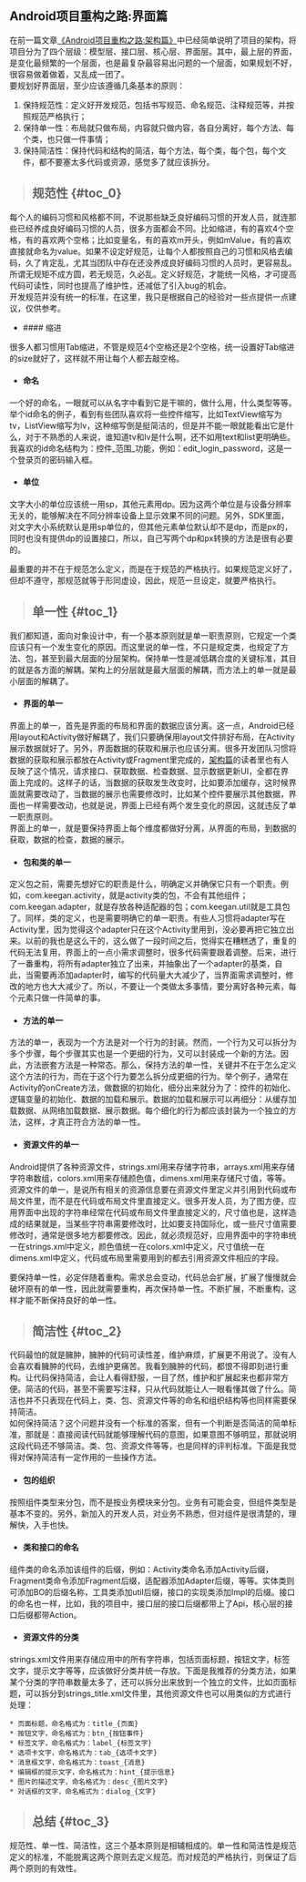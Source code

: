 ## Android项目重构之路:界面篇

在前一篇文章[《Android项目重构之路:架构篇》](http://keeganlee.me/post/android/20150605)中已经简单说明了项目的架构，将项目分为了四个层级：模型层、接口层、核心层、界面层。其中，最上层的界面，是变化最频繁的一个层面，也是最复杂最容易出问题的一个层面，如果规划不好，很容易做着做着，又乱成一团了。  
要规划好界面层，至少应该遵循几条基本的原则：

1. 保持规范性：定义好开发规范，包括书写规范、命名规范、注释规范等，并按照规范严格执行；
2. 保持单一性：布局就只做布局，内容就只做内容，各自分离好，每个方法、每个类，也只做一件事情；
3. 保持简洁性：保持代码和结构的简洁，每个方法，每个类，每个包，每个文件，都不要塞太多代码或资源，感觉多了就应该拆分。

> ## 规范性 {#toc_0}

每个人的编码习惯和风格都不同，不说那些缺乏良好编码习惯的开发人员，就连那些已经养成良好编码习惯的人员，很多方面都会不同。比如缩进，有的喜欢4个空格，有的喜欢两个空格；比如变量名，有的喜欢m开头，例如mValue，有的喜欢直接就命名为value。如果不设定好规范，让每个人都按照自己的习惯和风格去编码，久了肯定乱，尤其当团队中存在还没养成良好编码习惯的人员时，更容易乱。所谓无规矩不成方圆，若无规范，久必乱。定义好规范，才能统一风格，才可提高代码可读性，同时也提高了维护性，还减低了引入bug的机会。  
开发规范并没有统一的标准，在这里，我只是根据自己的经验对一些点提供一点建议，仅供参考。

* \#\#\#\# 缩进

很多人都习惯用Tab缩进，不管是规范4个空格还是2个空格，统一设置好Tab缩进的size就好了，这样就不用让每个人都去敲空格。

* #### 命名

一个好的命名，一眼就可以从名字中看到它是干嘛的，做什么用，什么类型等等。举个id命名的例子，看到有些团队喜欢将一些控件缩写，比如TextView缩写为tv，ListView缩写为lv，这种缩写倒是挺简洁的，但是并不能一眼就能看出它是什么，对于不熟悉的人来说，谁知道tv和lv是什么啊，还不如用text和list更明确些。我喜欢的id命名结构为：控件\_范围\_功能，例如：edit\_login\_password，这是一个登录页的密码输入框。

* #### 单位

文字大小的单位应该统一用sp，其他元素用dp。因为这两个单位是与设备分辨率无关的，能够解决在不同分辨率设备上显示效果不同的问题。另外，SDK里面，对文字大小系统默认是用sp单位的，但其他元素单位默认却不是dp，而是px的，同时也没有提供dp的设置接口，所以，自己写两个dp和px转换的方法是很有必要的。

最重要的并不在于规范怎么定义，而是在于规范的严格执行。如果规范定义好了，但却不遵守，那规范就等于形同虚设，因此，规范一旦设定，就要严格执行。

> ## 单一性 {#toc_1}

我们都知道，面向对象设计中，有一个基本原则就是单一职责原则，它规定一个类应该只有一个发生变化的原因。而这里说的单一性，不只是规定类，也规定了方法、包，甚至到最大层面的分层架构。保持单一性是减低耦合度的关键标准，其目的就是各方面的解耦。架构上的分层就是最大层面的解耦，而方法上的单一就是最小层面的解耦了。

* #### 界面的单一

界面上的单一，首先是界面的布局和界面的数据应该分离。这一点，Android已经用layout和Activity做好解耦了，我们只要确保用layout文件排好布局，在Activity展示数据就好了。另外，界面数据的获取和展示也应该分离。很多开发团队习惯将数据的获取和展示都放在Activity或Fragment里完成的，[架构篇](http://keeganlee.me/post/android/20150605)的读者里也有人反映了这个情况，请求接口、获取数据、检查数据、显示数据更新UI，全都在界面上完成的。这样子的话，当数据的获取发生改变时，比如要添加缓存，这时候界面就需要改动了，当数据的展示也需要修改时，比如某个控件要展示其他数据，界面也一样需要改动，也就是说，界面上已经有两个发生变化的原因，这就违反了单一职责原则。  
界面上的单一，就是要保持界面上每个维度都做好分离，从界面的布局，到数据的获取，数据的检查，数据的展示。

* #### 包和类的单一

定义包之前，需要先想好它的职责是什么，明确定义并确保它只有一个职责。例如，com.keegan.activity，就是activity类的包，不会有其他组件；com.keegan.adapter，就是存放各种适配器的包；com.keegan.util就是工具包了。同样，类的定义，也是需要明确它的单一职责。有些人习惯将adapter写在Activity里，因为觉得这个adapter只在这个Activity里用到，没必要再把它独立出来。以前的我也是这么干的，这么做了一段时间之后，觉得实在糟糕透了，重复的代码无法复用，界面上的一点小需求调整时，很多代码需要跟着调整。后来，进行了一番重构，将所有adapter独立了出来，并抽象出了一个adapter的基类，自此，当需要再添加adapter时，编写的代码量大大减少了，当界面需求调整时，修改的地方也大大减少了。所以，不要让一个类做太多事情，要分离好各种元素，每个元素只做一件简单的事。

* #### 方法的单一

方法的单一，表现为一个方法是对一个行为的封装。然而，一个行为又可以拆分为多个步骤，每个步骤其实也是一个更细的行为，又可以封装成一个新的方法。因此，方法嵌套方法是一种常态。那么，保持方法的单一性，关键并不在于怎么定义这个方法的行为，而在于这个行为要怎么拆分成更细的行为。举个例子，通常在Activity的onCreate方法，做数据的初始化，细分出来就分为了：控件的初始化、逻辑变量的初始化、数据的加载和展示。数据的加载和展示可以再细分：从缓存加载数据、从网络加载数据、展示数据。每个细化的行为都应该封装为一个独立的方法，这样，才真正符合方法的单一性。

* #### 资源文件的单一

Android提供了各种资源文件，strings.xml用来存储字符串，arrays.xml用来存储字符串数组，colors.xml用来存储颜色值，dimens.xml用来存储尺寸值，等等。资源文件的单一，是说所有相关的资源信息要在资源文件里定义并引用到代码或布局文件里，而不是在代码或布局文件里直接定义。很多开发人员，为了图方便，应用界面中出现的字符串经常在代码或布局文件里直接定义的，尺寸值也是，这样造成的结果就是，当某些字符串需要修改时，比如要支持国际化，或一些尺寸值需要修改时，通常是很多地方都要修改。因此，就必须规范好，应用界面中的字符串统一在strings.xml中定义，颜色值统一在colors.xml中定义，尺寸值统一在dimens.xml中定义，代码或布局里需要用到的都去引用资源文件相应的字段。

要保持单一性，必定伴随着重构。需求总会变动，代码总会扩展，扩展了慢慢就会破坏原有的单一性，因此就需要重构，再次保持单一性。不断扩展，不断重构，这样才能不断保持良好的单一性。

> ## 简洁性 {#toc_2}

代码最怕的就是臃肿，臃肿的代码可读性差，维护麻烦，扩展更不用说了。没有人会喜欢看臃肿的代码，去维护更痛苦。我看到臃肿的代码，都恨不得即刻进行重构。让代码保持简洁，会让人看得舒服，一目了然，维护和扩展起来也都非常方便。简洁的代码，甚至不需要写注释，只从代码就能让人一眼看懂其做了什么。简洁也并不只表现在代码上，类、包、资源文件等的命名和组织结构等也同样需要保持简洁。  
如何保持简洁？这个问题并没有一个标准的答案，但有一个判断是否简洁的简单标准，那就是：直接阅读代码就能够理解代码的意图，如果意图不够明显，那就说明这段代码还不够简洁。类、包、资源文件等等，也是同样的评判标准。下面是我觉得对保持简洁有一定作用的一些操作方法。

* #### 包的组织

按照组件类型来分包，而不是按业务模块来分包。业务有可能会变，但组件类型是基本不变的。另外，新加入的开发人员，对业务不熟悉，但对组件是很清楚的，理解快，入手也快。

* #### 类和接口的命名

组件类的命名添加该组件的后缀，例如：Activity类命名添加Activity后缀，Fragment类命令添加Fragment后缀，适配器添加Adapter后缀，等等。实体类则可添加BO的后缀名称，工具类添加util后缀，接口的实现类添加Impl的后缀。接口的命名也一样，比如，我的项目中，接口层的接口后缀都带上了Api，核心层的接口后缀都带Action。

* #### 资源文件的分类

strings.xml文件用来存储应用中的所有字符串，包括页面标题，按钮文字，标签文字，提示文字等等，应该做好分类并统一存放。下面是我推荐的分类方法，如果某个分类的字符串数量太多了，还可以拆分出来放到一个独立的文件，比如页面标题，可以拆分到strings\_title.xml文件里，其他资源文件也可以用类似的方式进行处理：

```
* 页面标题，命名格式为：title_{页面}
* 按钮文字，命名格式为：btn_{按钮事件}
* 标签文字，命名格式为：label_{标签文字}
* 选项卡文字，命名格式为：tab_{选项卡文字}
* 消息框文字，命名格式为：toast_{消息}
* 编辑框的提示文字，命名格式为：hint_{提示信息}
* 图片的描述文字，命名格式为：desc_{图片文字}
* 对话框的文字，命名格式为：dialog_{文字}
```

> ## 总结 {#toc_3}

规范性、单一性、简洁性，这三个基本原则是相辅相成的。单一性和简洁性是规范定义的标准，不能脱离这两个原则去定义规范。而对规范的严格执行，则保证了后两个原则的有效性。
